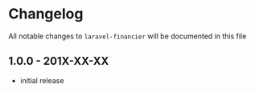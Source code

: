 # Changelog

All notable changes to `laravel-financier` will be documented in this file

## 1.0.0 - 201X-XX-XX

- initial release
